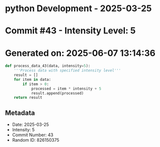 ﻿# python Development - 2025-03-25
# Commit #43 - Intensity Level: 5
# Generated on: 2025-06-07 13:14:36
```python
def process_data_43(data, intensity=5):
    '''Process data with specified intensity level'''
    result = []
    for item in data:
        if item > 0:
            processed = item * intensity + 5
            result.append(processed)
    return result
```
## Metadata
- Date: 2025-03-25
- Intensity: 5
- Commit Number: 43
- Random ID: 826150375
